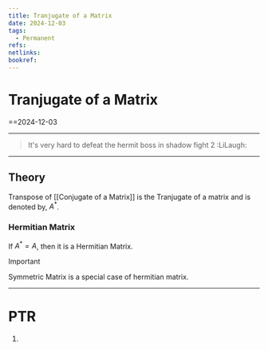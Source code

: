 ```yaml
---
title: Tranjugate of a Matrix
date: 2024-12-03
tags:
  - Permanent
refs: 
netlinks: 
bookref:
---
```

# Tranjugate of a Matrix
==2024-12-03

---
> It's very hard to defeat the hermit boss in shadow fight 2 :LiLaugh:
---
## Theory
Transpose of [[Conjugate of a Matrix]] is the
Tranjugate of a matrix and is denoted by,
$A^*$.

### Hermitian Matrix
If $A^*=A$, then it is a Hermitian Matrix.

> [!important] 
>Symmetric Matrix is a special case of
>hermitian matrix.

---
# PTR

1. 